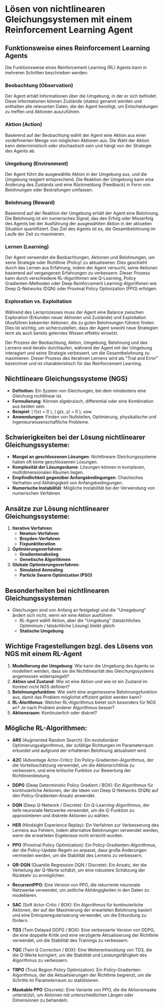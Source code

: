 # Lösen von nichtlinearen Gleichungsystemen mit einem Reinforcement Learning Agent

## Funktionsweise eines Reinforcement Learning Agents

Die Funktionsweise eines Reinforcement Learning (RL) Agents kann in mehreren Schritten beschrieben werden:

### Beobachtung (Observation)

Der Agent erhält Informationen über die Umgebung, in der er sich befindet. Diese Informationen können Zustände (states) genannt werden und enthalten alle relevanten Daten, die der Agent benötigt, um Entscheidungen zu treffen und Aktionen auszuführen.

### Aktion (Action)

Basierend auf der Beobachtung wählt der Agent eine Aktion aus einer vordefinierten Menge von möglichen Aktionen aus. Die Wahl der Aktion kann deterministisch oder stochastisch sein und hängt von der Strategie des Agents ab.

### Umgebung (Environment)

Der Agent führt die ausgewählte Aktion in der Umgebung aus, und die Umgebung reagiert entsprechend. Die Reaktion der Umgebung kann eine Änderung des Zustands und eine Rückmeldung (Feedback) in Form von Belohnungen oder Bestrafungen umfassen.

### Belohnung (Reward)

Basierend auf der Reaktion der Umgebung erhält der Agent eine Belohnung. Die Belohnung ist ein numerisches Signal, das den Erfolg oder Misserfolg des Agents bei der Ausführung der ausgewählten Aktion in der aktuellen Situation quantifiziert. Das Ziel des Agents ist es, die Gesamtbelohnung im Laufe der Zeit zu maximieren.

### Lernen (Learning)

Der Agent verwendet die Beobachtungen, Aktionen und Belohnungen, um seine Strategie oder Richtlinie (Policy) zu aktualisieren. Dies geschieht durch das Lernen aus Erfahrung, indem der Agent versucht, seine Aktionen basierend auf vergangenen Erfahrungen zu verbessern. Dieser Prozess kann durch verschiedene RL-Algorithmen wie Q-Learning, Policy Gradienten-Methoden oder Deep Reinforcement Learning-Algorithmen wie Deep Q-Networks (DQN) oder Proximal Policy Optimization (PPO) erfolgen.

### Exploration vs. Exploitation

Während des Lernprozesses muss der Agent eine Balance zwischen Exploration (Erkunden neuer Aktionen und Zustände) und Exploitation (Ausführen bekannter Aktionen, die zu guten Belohnungen führen) finden. Dies ist wichtig, um sicherzustellen, dass der Agent sowohl neue Strategien lernt als auch bereits gelerntes Wissen effektiv einsetzt.

Der Prozess der Beobachtung, Aktion, Umgebung, Belohnung und des Lernens wird iterativ durchlaufen, während der Agent mit der Umgebung interagiert und seine Strategie verbessert, um die Gesamtbelohnung zu maximieren. Dieser Prozess des iterativen Lernens wird als "Trial and Error" bezeichnet und ist charakteristisch für das Reinforcement Learning.


## Nichtlineare Gleichungssysteme (NGS)

- **Definition**: Ein System von Gleichungen, bei dem mindestens eine Gleichung nichtlinear ist.
- **Formulierung**: Können algebraisch, differential oder eine Kombination aus beiden sein.
- **Beispiel**: \( f(x) = 0 \), \( g(x, y) = 0 \), usw.
- **Anwendungen**: Finden von Nullstellen, Optimierung, physikalische und ingenieurwissenschaftliche Probleme.

## Schwierigkeiten bei der Lösung nichtlinearer Gleichungssysteme:
- **Mangel an geschlossenen Lösungen**: Nichtlineare Gleichungssysteme haben oft keine geschlossenen Lösungen.
- **Komplexität der Lösungsräume**: Lösungen können in komplexen, multidimensionalen Räumen liegen.
- **Empfindlichkeit gegenüber Anfangsbedingungen**: Chaotisches Verhalten und Abhängigkeit von Anfangsbedingungen.
- **Numerische Instabilität**: Mögliche Instabilität bei der Verwendung von numerischen Verfahren.

## Ansätze zur Lösung nichtlinearer Gleichungssysteme:
1. **Iterative Verfahren**:
   - **Newton-Verfahren**
   - **Broyden-Verfahren**
   - **Fixpunktiteration**
2. **Optimierungsverfahren**:
   - **Gradientenabstieg**
   - **Genetische Algorithmen**
3. **Globale Optimierungsverfahren**:
   - **Simulated Annealing**
   - **Particle Swarm Optimization (PSO)**

## Besonderheiten bei nichtlinearen Gleichungssystemen
- Gleichungen sind von Anfang an festgelegt und die "Umegebung" ändert sich nicht, wenn wir eine Aktion ausführen
   - RL-Agent wählt Aktion, aber die "Umgebung" (tatsächliches Optimimum / tatsächliche Lösung) bleibt gleich
   - **Statische Umgebung**

## Wichtige Fragestellungen bzgl. des Lösens von NGS mit einem RL-Agent

1. **Modellierung der Umgebung**: Wie kann die Umgebung des Agents so modelliert werden, dass sie die Nichtlinearität des Gleichungssystems angemessen widerspiegelt?
2. **Aktion und Zustand**: Wie ist eine Aktion und wie ist ein Zustand im Kontext nicht NGS definiert?
3. **Belohnungsfunktion**: Wie sieht eine angemessene Belohnungsfunktion aus, damit das Problem möglichst effizient gelöst werden kann?
4. **RL-Alorithmus**: Welcher RL-Algorithmus bietet sich besonders für NGS an? Je nach Problem anderer Algorithmus besser?
5. **Aktionsraum**: Kontinuierlich oder diskret?

## Mögliche RL-Algorithmen:

- **ARS** (Augmented Random Search): Ein evolutionärer Optimierungsalgorithmus, der zufällige Richtungen im Parameterraum erkundet und aufgrund der erhaltenen Belohnung aktualisiert wird.

- **A2C** (Advantage Actor-Critic): Ein Policy-Gradienten-Algorithmus, der die Vorteilsschätzung verwendet, um die Aktionsrichtlinie zu verbessern, und eine kritische Funktion zur Bewertung der Richtlinienleistung.

- **DDPG** (Deep Deterministic Policy Gradient / BOX): Ein Algorithmus für kontinuierliche Aktionen, der die Ideen von Deep Q-Networks (DQN) auf den Policy-Gradienten-Ansatz anwendet.

- **DQN** (Deep Q-Network / Discrete): Ein Q-Learning-Algorithmus, der tiefe neuronale Netzwerke verwendet, um die Q-Funktion zu approximieren und diskrete Aktionen zu wählen.

- **HER** (Hindsight Experience Replay): Ein Verfahren zur Verbesserung des Lernens aus Fehlern, indem alternative Belohnungen verwendet werden, wenn die erwarteten Ergebnisse nicht erreicht wurden.

- **PPO** (Proximal Policy Optimization): Ein Policy-Gradienten-Algorithmus, der die Policy-Update-Regeln so anpasst, dass große Änderungen vermieden werden, um die Stabilität des Lernens zu verbessern.

- **QR-DQN** (Quantile Regression DQN / Discrete): Ein Ansatz, der die Verteilung der Q-Werte schätzt, um eine robustere Schätzung der Rückkehr zu ermöglichen.

- **RecurrentPPO**: Eine Version von PPO, die rekurrente neuronale Netzwerke verwendet, um zeitliche Abhängigkeiten in den Daten zu modellieren.

- **SAC** (Soft Actor-Critic / BOX): Ein Algorithmus für kontinuierliche Aktionen, der auf der Maximierung der erwarteten Belohnung basiert und eine Entropieregularisierung verwendet, um die Erkundung zu fördern.

- **TD3** (Twin Delayed DDPG / BOX): Eine verbesserte Version von DDPG, die eine doppelte Kritik und eine verzögerte Aktualisierung der Richtlinie verwendet, um die Stabilität des Trainings zu verbessern.

- **TQC** (Twin Q Correction / BOX): Eine Weiterentwicklung von TD3, die die Q-Werte korrigiert, um die Stabilität und Leistungsfähigkeit des Algorithmus zu verbessern.

- **TRPO** (Trust Region Policy Optimization): Ein Policy-Gradienten-Algorithmus, der die Aktualisierungen der Richtlinie begrenzt, um die Schritte im Parameterraum zu stabilisieren.

- **Maskable PPO** (Discrete): Eine Variante von PPO, die die Aktionsmaske unterstützt, um Aktionen mit unterschiedlichen Längen oder Dimensionen zu behandeln.
